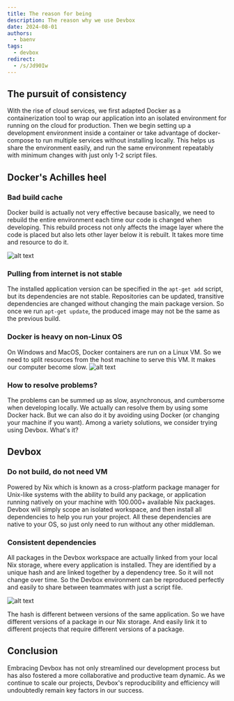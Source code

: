 ```yaml
---
title: The reason for being
description: The reason why we use Devbox
date: 2024-08-01
authors:
  - baenv
tags:
  - devbox
redirect:
  - /s/Jd90Iw
---
```


## The pursuit of consistency

With the rise of cloud services, we first adapted Docker as a containerization tool to wrap our application into an isolated environment for running on the cloud for production. Then we begin setting up a development environment inside a container or take advantage of docker-compose to run multiple services without installing locally. This helps us share the environment easily, and run the same environment repeatably with minimum changes with just only 1-2 script files.

## Docker's Achilles heel

### Bad build cache

Docker build is actually not very effective because basically, we need to rebuild the entire environment each time our code is changed when developing. This rebuild process not only affects the image layer where the code is placed but also lets other layer below it is rebuilt. It takes more time and resource to do it.

![alt text](assets/docker_layers.png)

### Pulling from internet is not stable

The installed application version can be specified in the `apt-get add` script, but its dependencies are not stable. Repositories can be updated, transitive dependencies are changed without changing the main package version. So once we run `apt-get update`, the produced image may not be the same as the previous build.

### Docker is heavy on non-Linux OS

On Windows and MacOS, Docker containers are run on a Linux VM. So we need to split resources from the host machine to serve this VM. It makes our computer become slow.
![alt text](assets/docker_container_run.png)

### How to resolve problems?

The problems can be summed up as slow, asynchronous, and cumbersome when developing locally. We actually can resolve them by using some Docker hack. But we can also do it by avoiding using Docker (or changing your machine if you want). Among a variety solutions, we consider trying using Devbox. What's it?

## Devbox

### Do not build, do not need VM

Powered by Nix which is known as a cross-platform package manager for Unix-like systems with the ability to build any package, or application running natively on your machine with 100.000+ available Nix packages. Devbox will simply scope an isolated workspace, and then install all dependencies to help you run your project. All these dependencies are native to your OS, so just only need to run without any other middleman.

### Consistent dependencies

All packages in the Devbox workspace are actually linked from your local Nix storage, where every application is installed. They are identified by a unique hash and are linked together by a dependency tree. So it will not change over time. So the Devbox environment can be reproduced perfectly and easily to share between teammates with just a script file.

![alt text](assets/nix_deps_graph.png)

The hash is different between versions of the same application. So we have different versions of a package in our Nix storage. And easily link it to different projects that require different versions of a package.

## Conclusion

Embracing Devbox has not only streamlined our development process but has also fostered a more collaborative and productive team dynamic. As we continue to scale our projects, Devbox's reproducibility and efficiency will undoubtedly remain key factors in our success.
